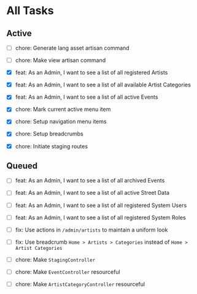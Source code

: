 # All Tasks

## Active

- [ ] chore: Generate lang asset artisan command
- [ ] chore: Make view artisan command

- [x] feat: As an Admin, I want to see a list of all registered Artists
- [x] feat: As an Admin, I want to see a list of all available Artist Categories
- [x] feat: As an Admin, I want to see a list of all active Events
- [x] chore: Mark current active menu item
- [x] chore: Setup navigation menu items
- [x] chore: Setup breadcrumbs
- [x] chore: Initiate staging routes

## Queued

- [ ] feat: As an Admin, I want to see a list of all archived Events
- [ ] feat: As an Admin, I want to see a list of all active Street Data
- [ ] feat: As an Admin, I want to see a list of all registered System Users
- [ ] feat: As an Admin, I want to see a list of all registered System Roles

- [ ] fix: Use actions in `/admin/artists` to maintain a uniform look
- [ ] fix: Use breadcrumb `Home > Artists > Categories` instead of `Home > Artist Categories`

- [ ] chore: Make `StagingController`
- [ ] chore: Make `EventController` resourceful
- [ ] chore: Make `ArtistCategoryController` resourceful
